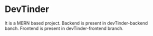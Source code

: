 # DevTinder
It is a MERN based project. 
Backend is present in devTinder-backend banch.
Frontend is present in devTinder-frontend branch.
